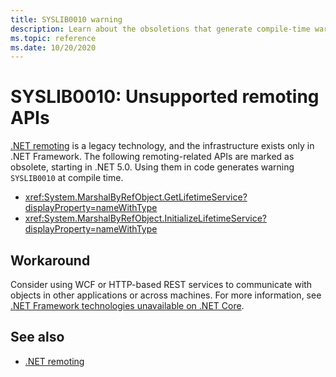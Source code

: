 ```yaml
---
title: SYSLIB0010 warning
description: Learn about the obsoletions that generate compile-time warning SYSLIB0010.
ms.topic: reference
ms.date: 10/20/2020
---
```

# SYSLIB0010: Unsupported remoting APIs

[.NET remoting](/previous-versions/dotnet/netframework-1.1/kwdt6w2k(v=vs.71)) is a legacy technology, and the infrastructure exists only in .NET Framework. The following remoting-related APIs are marked as obsolete, starting in .NET 5.0. Using them in code generates warning `SYSLIB0010` at compile time.

- <xref:System.MarshalByRefObject.GetLifetimeService?displayProperty=nameWithType>
- <xref:System.MarshalByRefObject.InitializeLifetimeService?displayProperty=nameWithType>

## Workaround

Consider using WCF or HTTP-based REST services to communicate with objects in other applications or across machines. For more information, see [.NET Framework technologies unavailable on .NET Core](../../porting/net-framework-tech-unavailable.md).

## See also

- [.NET remoting](/previous-versions/dotnet/netframework-1.1/kwdt6w2k(v=vs.71))
